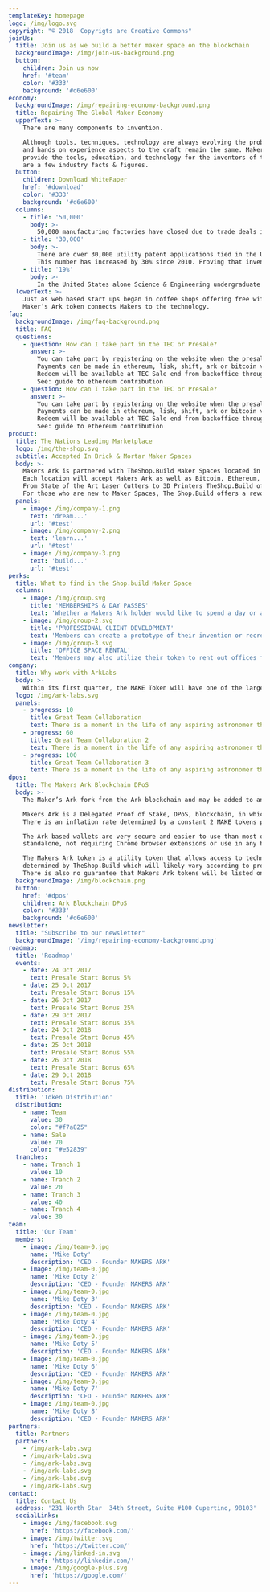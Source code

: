 ```yaml
---
templateKey: homepage
logo: /img/logo.svg
copyright: "© 2018  Copyrigts are Creative Commons"
joinUs:
  title: Join us as we build a better maker space on the blockchain
  backgroundImage: /img/join-us-background.png
  button:
    children: Join us now
    href: '#team'
    color: '#333'
    background: '#d6e600'
economy:
  backgroundImage: /img/repairing-economy-background.png
  title: Repairing The Global Maker Economy
  upperText: >-
    There are many components to invention.

    Although tools, techniques, technology are always evolving the problem solving
    and hands on experience aspects to the craft remain the same. Maker Spaces
    provide the tools, education, and technology for the inventors of today. Below
    are a few industry facts & figures.
  button:
    children: Download WhitePaper
    href: '#download'
    color: '#333'
    background: '#d6e600'
  columns:
    - title: '50,000'
      body: >-
        50,000 manufacturing factories have closed due to trade deals in the past 8 years. This leaves many companies and inventors without the proper tools to create their vision.
    - title: '30,000'
      body: >-
        There are over 30,000 utility patent applications tied in the United States every year.
        This number has increased by 30% since 2010. Proving that invention is alive and well.
    - title: '19%'
      body: >-
        In the United States alone Science & Engineering undergraduate degrees have risen 19% since 2009. Graduate Degrees in Engineering are up 48% .
  lowerText: >-
    Just as web based start ups began in coffee shops offering free wifi, the new collar industry of engineering start ups requires access to the tools found in today’s makerspaces.
    Maker’s Ark token connects Makers to the technology.
faq:
  backgroundImage: /img/faq-background.png
  title: FAQ
  questions:
    - question: How can I take part in the TEC or Presale?
      answer: >-
        You can take part by registering on the website when the presale period officially starts.
        Payments can be made in ethereum, lisk, shift, ark or bitcoin via our backoffice.
        Redeem will be available at TEC Sale end from backoffice through button 'Redeem'.
        See: guide to ethereum contribution
    - question: How can I take part in the TEC or Presale?
      answer: >-
        You can take part by registering on the website when the presale period officially starts.
        Payments can be made in ethereum, lisk, shift, ark or bitcoin via our backoffice.
        Redeem will be available at TEC Sale end from backoffice through button 'Redeem'.
        See: guide to ethereum contribution
product:
  title: The Nations Leading Marketplace
  logo: /img/the-shop.svg
  subtitle: Accepted In Brick & Mortar Maker Spaces
  body: >-
    Makers Ark is partnered with TheShop.Build Maker Spaces located in San Francisco and San Jose.
    Each location will accept Makers Ark as well as Bitcoin, Ethereum, Litecoin, and Ark.
    From State of the Art Laser Cutters to 3D Printers TheShop.Build offers inventors and entrepreneurs endless opportunities with their products.
    For those who are new to Maker Spaces, The Shop.Build offers a revolutionary training system that is changing the traditional system for students, educators, and makers alike.
  panels:
    - image: /img/company-1.png
      text: 'dream...'
      url: '#test'
    - image: /img/company-2.png
      text: 'learn...'
      url: '#test'
    - image: /img/company-3.png
      text: 'build...'
      url: '#test'
perks:
  title: What to find in the Shop.build Maker Space
  columns:
    - image: /img/group.svg
      title: 'MEMBERSHIPS & DAY PASSES'
      text: 'Whether a Makers Ark holder would like to spend a day or a lifetime at a Maker Space, TheShop.Build offers a variety of Day, Month, Annual, and Lifetime passes.'
    - image: /img/group-2.svg
      title: 'PROFESSIONAL CLIENT DEVELOPMENT'
      text: 'Members can create a prototype of their invention or recreate a blueprint of a design with a Shop.Build team member'
    - image: /img/group-3.svg
      title: 'OFFICE SPACE RENTAL'
      text: 'Members may also utilize their token to rent out offices for their start up. With high speed internet, coffee, and access to the greatest network of inventors in California the Makerspace becomes the ultimate coshare office.'
company:
  title: Why work with ArkLabs
  body: >-
    Within its first quarter, the MAKE Token will have one of the largest working platforms associated with a physical retail location in the world with locations in San Francisco ( and others? ) accepting the token as a form of payment for services, education, retail, and workspace.
  logo: /img/ark-labs.svg
  panels:
    - progress: 10
      title: Great Team Collaboration
      text: There is a moment in the life of any aspiring astronomer that it is time to buy that first telescope. It’s exciting to think about setting.
    - progress: 60
      title: Great Team Collaboration 2
      text: There is a moment in the life of any aspiring astronomer that it is time to buy that first telescope. It’s exciting to think about setting.
    - progress: 100
      title: Great Team Collaboration 3
      text: There is a moment in the life of any aspiring astronomer that it is time to buy that first telescope. It’s exciting to think about setting.
dpos:
  title: The Makers Ark Blockchain DPoS
  body: >-
    The Maker’s Ark fork from the Ark blockchain and may be added to any Ark desktop wallet using the MAKE network hash ID and the instructions at blog.ark.io. A TheShop.Build branded Ark compatible wallet is also available for download at TheShop.Build for desktop and mobile devices.

    Makers Ark is a Delegated Proof of Stake, DPoS, blockchain, in which 51 active delegates are voted on by token holders to secure and maintain the network. As such, the MAKE network is ultimately owned and controlled by the users through their voting for the delegates.
    There is an inflation rate determined by a constant 2 MAKE tokens per block forged by the delegate creating the block, with a new block created every 8 seconds, resulting in an initial inflation of 6.31% for the first year, 5.93% for the second year the percentage of which decreases with each subsequent year with the constant creation rate of new MAKE ending with 4.02% in the 10th year. DPoS has proven to be a fast, reliable, and efficient blockchain technology requiring far less energy and computing resources than other consensus methods…

    The Ark based wallets are very secure and easier to use than most other blockchain wallets, and do not require the download and installation of the entire blockchain. A hardware USB device, the Ledger Nano, is available from either the Ark store, TheShop.Build, at Ark.io or Ledger.io to further secure the desktop wallet from hacks and keystroke loggers, and is highly recommended for MAKE and any other significant crypto holdings of supported tokens, including Ark and Ark based tokens. Unlike other Ledger wallets, the Ark based wallets are
    standalone, not requiring Chrome browser extensions or use in any browser.

    The Makers Ark token is a utility token that allows access to technology based products and technology based services of TheShop.Build and does not represent any equity share in TheShop.Build Inc., and there is no guarantee of any value other than in exchange for offerings by TheShop.Build at an exchange rate to be
    determined by TheShop.Build which will likely vary according to prevailing market conditions.
    There is also no guarantee that Makers Ark tokens will be listed on an exchange since that is up to the individual exchanges, and not under the control or determined by the Makers Ark team, Inc.
  backgroundImage: /img/blockchain.png
  button:
    href: '#dpos'
    children: Ark Blockchain DPoS
    color: '#333'
    background: '#d6e600'
newsletter:
  title: "Subscribe to our newsletter"
  backgroundImage: '/img/repairing-economy-background.png'
roadmap:
  title: 'Roadmap'
  events:
    - date: 24 Oct 2017
      text: Presale Start Bonus 5%
    - date: 25 Oct 2017
      text: Presale Start Bonus 15%
    - date: 26 Oct 2017
      text: Presale Start Bonus 25%
    - date: 29 Oct 2017
      text: Presale Start Bonus 35%
    - date: 24 Oct 2018
      text: Presale Start Bonus 45%
    - date: 25 Oct 2018
      text: Presale Start Bonus 55%
    - date: 26 Oct 2018
      text: Presale Start Bonus 65%
    - date: 29 Oct 2018
      text: Presale Start Bonus 75%
distribution:
  title: 'Token Distribution'
  distribution:
    - name: Team
      value: 30
      color: "#f7a825"
    - name: Sale
      value: 70
      color: "#e52839"
  tranches:
    - name: Tranch 1
      value: 10
    - name: Tranch 2
      value: 20
    - name: Tranch 3
      value: 40
    - name: Tranch 4
      value: 30
team:
  title: 'Our Team'
  members:
    - image: /img/team-0.jpg
      name: 'Mike Doty'
      description: 'CEO - Founder MAKERS ARK'
    - image: /img/team-0.jpg
      name: 'Mike Doty 2'
      description: 'CEO - Founder MAKERS ARK'
    - image: /img/team-0.jpg
      name: 'Mike Doty 3'
      description: 'CEO - Founder MAKERS ARK'
    - image: /img/team-0.jpg
      name: 'Mike Doty 4'
      description: 'CEO - Founder MAKERS ARK'
    - image: /img/team-0.jpg
      name: 'Mike Doty 5'
      description: 'CEO - Founder MAKERS ARK'
    - image: /img/team-0.jpg
      name: 'Mike Doty 6'
      description: 'CEO - Founder MAKERS ARK'
    - image: /img/team-0.jpg
      name: 'Mike Doty 7'
      description: 'CEO - Founder MAKERS ARK'
    - image: /img/team-0.jpg
      name: 'Mike Doty 8'
      description: 'CEO - Founder MAKERS ARK'
partners:
  title: Partners
  partners:
    - /img/ark-labs.svg
    - /img/ark-labs.svg
    - /img/ark-labs.svg
    - /img/ark-labs.svg
    - /img/ark-labs.svg
    - /img/ark-labs.svg
contact:
  title: Contact Us
  address: '231 North Star  34th Street, Suite #100 Cupertino, 98103'
  socialLinks:
    - image: /img/facebook.svg
      href: 'https://facebook.com/'
    - image: /img/twitter.svg
      href: 'https://twitter.com/'
    - image: /img/linked-in.svg
      href: 'https://linkedin.com/'
    - image: /img/google-plus.svg
      href: 'https://google.com/'
---
```


